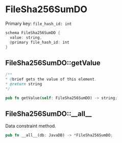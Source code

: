 # FileSha256SumDO

Primary key: `file_hash_id: int`

```rust
schema FileSha256SumDO {
  value: string,
  @primary file_hash_id: int
}
```
## FileSha256SumDO::getValue

```java
/**
* @brief gets the value of this element.
* @return string
*/
```
```rust
pub fn getValue(self: FileSha256SumDO) -> string;
```
## FileSha256SumDO::\_\_all\_\_

Data constraint method.

```rust
pub fn __all__(db: JavaDB) -> *FileSha256SumDO;
```
